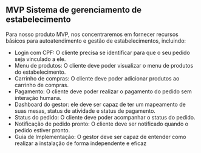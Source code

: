 ## MVP Sistema de gerenciamento de estabelecimento

Para nosso produto MVP, nos concentraremos em fornecer recursos básicos para autoatendimento e gestão de estabelecimentos, incluindo:

- Login com CPF: O cliente precisa se identificar para que o seu pedido seja vinculado a ele.
- Menu de produtos: O cliente deve poder visualizar o menu de produtos do estabelecimento.
- Carrinho de compras: O cliente deve poder adicionar produtos ao carrinho de compras.
- Pagamento: O cliente deve poder realizar o pagamento do pedido sem interação humana.
- Dashboard do gestor: ele deve ser capaz de ter um mapeamento de suas mesas, status de atividade e status de pagamento.
- Status do pedido: O cliente deve poder acompanhar o status do pedido.
- Notificação de pedido pronto: O cliente deve ser notificado quando o pedido estiver pronto.
- Guia de Implementação: O gestor deve ser capaz de entender como realizar a instalação de forma independente e eficaz

 
